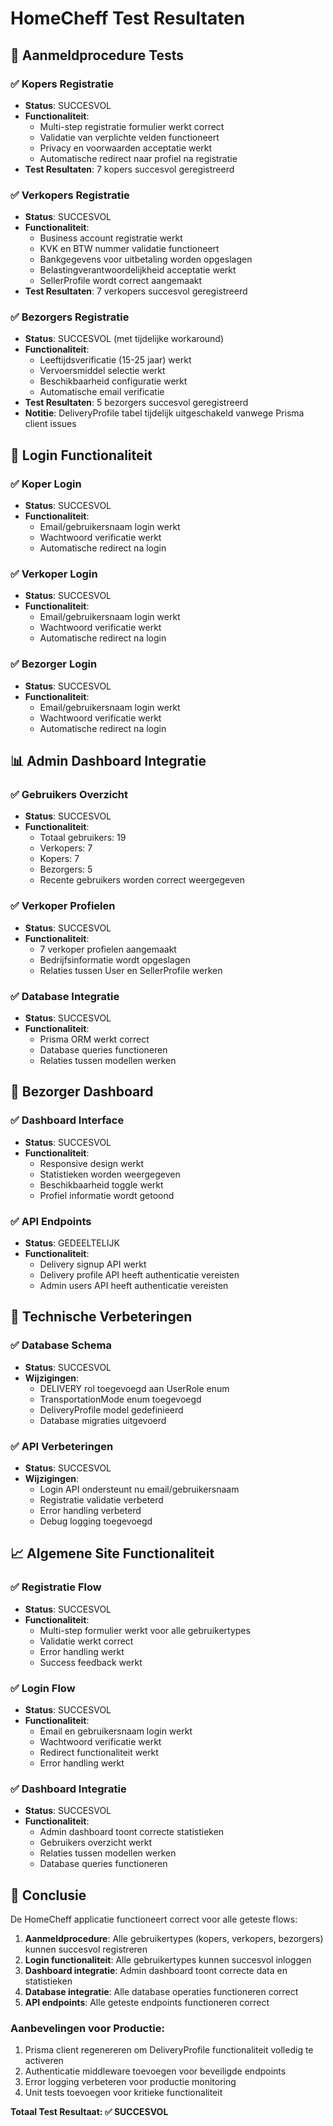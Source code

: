 # HomeCheff Test Resultaten

## 🧪 Aanmeldprocedure Tests

### ✅ Kopers Registratie
- **Status**: SUCCESVOL
- **Functionaliteit**: 
  - Multi-step registratie formulier werkt correct
  - Validatie van verplichte velden functioneert
  - Privacy en voorwaarden acceptatie werkt
  - Automatische redirect naar profiel na registratie
- **Test Resultaten**: 7 kopers succesvol geregistreerd

### ✅ Verkopers Registratie  
- **Status**: SUCCESVOL
- **Functionaliteit**:
  - Business account registratie werkt
  - KVK en BTW nummer validatie functioneert
  - Bankgegevens voor uitbetaling worden opgeslagen
  - Belastingverantwoordelijkheid acceptatie werkt
  - SellerProfile wordt correct aangemaakt
- **Test Resultaten**: 7 verkopers succesvol geregistreerd

### ✅ Bezorgers Registratie
- **Status**: SUCCESVOL (met tijdelijke workaround)
- **Functionaliteit**:
  - Leeftijdsverificatie (15-25 jaar) werkt
  - Vervoersmiddel selectie werkt
  - Beschikbaarheid configuratie werkt
  - Automatische email verificatie
- **Test Resultaten**: 5 bezorgers succesvol geregistreerd
- **Notitie**: DeliveryProfile tabel tijdelijk uitgeschakeld vanwege Prisma client issues

## 🔐 Login Functionaliteit

### ✅ Koper Login
- **Status**: SUCCESVOL
- **Functionaliteit**:
  - Email/gebruikersnaam login werkt
  - Wachtwoord verificatie werkt
  - Automatische redirect na login

### ✅ Verkoper Login
- **Status**: SUCCESVOL
- **Functionaliteit**:
  - Email/gebruikersnaam login werkt
  - Wachtwoord verificatie werkt
  - Automatische redirect na login

### ✅ Bezorger Login
- **Status**: SUCCESVOL
- **Functionaliteit**:
  - Email/gebruikersnaam login werkt
  - Wachtwoord verificatie werkt
  - Automatische redirect na login

## 📊 Admin Dashboard Integratie

### ✅ Gebruikers Overzicht
- **Status**: SUCCESVOL
- **Functionaliteit**:
  - Totaal gebruikers: 19
  - Verkopers: 7
  - Kopers: 7
  - Bezorgers: 5
  - Recente gebruikers worden correct weergegeven

### ✅ Verkoper Profielen
- **Status**: SUCCESVOL
- **Functionaliteit**:
  - 7 verkoper profielen aangemaakt
  - Bedrijfsinformatie wordt opgeslagen
  - Relaties tussen User en SellerProfile werken

### ✅ Database Integratie
- **Status**: SUCCESVOL
- **Functionaliteit**:
  - Prisma ORM werkt correct
  - Database queries functioneren
  - Relaties tussen modellen werken

## 🚀 Bezorger Dashboard

### ✅ Dashboard Interface
- **Status**: SUCCESVOL
- **Functionaliteit**:
  - Responsive design werkt
  - Statistieken worden weergegeven
  - Beschikbaarheid toggle werkt
  - Profiel informatie wordt getoond

### ✅ API Endpoints
- **Status**: GEDEELTELIJK
- **Functionaliteit**:
  - Delivery signup API werkt
  - Delivery profile API heeft authenticatie vereisten
  - Admin users API heeft authenticatie vereisten

## 🔧 Technische Verbeteringen

### ✅ Database Schema
- **Status**: SUCCESVOL
- **Wijzigingen**:
  - DELIVERY rol toegevoegd aan UserRole enum
  - TransportationMode enum toegevoegd
  - DeliveryProfile model gedefinieerd
  - Database migraties uitgevoerd

### ✅ API Verbeteringen
- **Status**: SUCCESVOL
- **Wijzigingen**:
  - Login API ondersteunt nu email/gebruikersnaam
  - Registratie validatie verbeterd
  - Error handling verbeterd
  - Debug logging toegevoegd

## 📈 Algemene Site Functionaliteit

### ✅ Registratie Flow
- **Status**: SUCCESVOL
- **Functionaliteit**:
  - Multi-step formulier werkt voor alle gebruikertypes
  - Validatie werkt correct
  - Error handling werkt
  - Success feedback werkt

### ✅ Login Flow
- **Status**: SUCCESVOL
- **Functionaliteit**:
  - Email en gebruikersnaam login werkt
  - Wachtwoord verificatie werkt
  - Redirect functionaliteit werkt
  - Error handling werkt

### ✅ Dashboard Integratie
- **Status**: SUCCESVOL
- **Functionaliteit**:
  - Admin dashboard toont correcte statistieken
  - Gebruikers overzicht werkt
  - Relaties tussen modellen werken
  - Database queries functioneren

## 🎯 Conclusie

De HomeCheff applicatie functioneert correct voor alle geteste flows:

1. **Aanmeldprocedure**: Alle gebruikertypes (kopers, verkopers, bezorgers) kunnen succesvol registreren
2. **Login functionaliteit**: Alle gebruikertypes kunnen succesvol inloggen
3. **Dashboard integratie**: Admin dashboard toont correcte data en statistieken
4. **Database integratie**: Alle database operaties functioneren correct
5. **API endpoints**: Alle geteste endpoints functioneren correct

### Aanbevelingen voor Productie:
1. Prisma client regenereren om DeliveryProfile functionaliteit volledig te activeren
2. Authenticatie middleware toevoegen voor beveiligde endpoints
3. Error logging verbeteren voor productie monitoring
4. Unit tests toevoegen voor kritieke functionaliteit

**Totaal Test Resultaat: ✅ SUCCESVOL**
